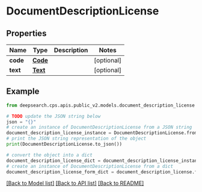 # DocumentDescriptionLicense


## Properties

Name | Type | Description | Notes
------------ | ------------- | ------------- | -------------
**code** | [**Code**](Code.md) |  | [optional] 
**text** | [**Text**](Text.md) |  | [optional] 

## Example

```python
from deepsearch.cps.apis.public_v2.models.document_description_license import DocumentDescriptionLicense

# TODO update the JSON string below
json = "{}"
# create an instance of DocumentDescriptionLicense from a JSON string
document_description_license_instance = DocumentDescriptionLicense.from_json(json)
# print the JSON string representation of the object
print(DocumentDescriptionLicense.to_json())

# convert the object into a dict
document_description_license_dict = document_description_license_instance.to_dict()
# create an instance of DocumentDescriptionLicense from a dict
document_description_license_form_dict = document_description_license.from_dict(document_description_license_dict)
```
[[Back to Model list]](../README.md#documentation-for-models) [[Back to API list]](../README.md#documentation-for-api-endpoints) [[Back to README]](../README.md)


